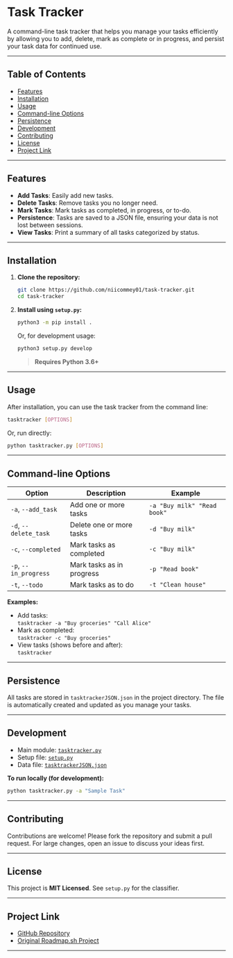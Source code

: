 # Task Tracker

A command-line task tracker that helps you manage your tasks efficiently by allowing you to add, delete, mark as complete or in progress, and persist your task data for continued use.

---

## Table of Contents

- [Features](#features)
- [Installation](#installation)
- [Usage](#usage)
- [Command-line Options](#command-line-options)
- [Persistence](#persistence)
- [Development](#development)
- [Contributing](#contributing)
- [License](#license)
- [Project Link](#project-link)

---

## Features

- **Add Tasks**: Easily add new tasks.
- **Delete Tasks**: Remove tasks you no longer need.
- **Mark Tasks**: Mark tasks as completed, in progress, or to-do.
- **Persistence**: Tasks are saved to a JSON file, ensuring your data is not lost between sessions.
- **View Tasks**: Print a summary of all tasks categorized by status.

---

## Installation

1. **Clone the repository:**
   ```bash
   git clone https://github.com/niicommey01/task-tracker.git
   cd task-tracker
   ```

2. **Install using `setup.py`:**
   ```bash
   python3 -m pip install .
   ```

   Or, for development usage:
   ```bash
   python3 setup.py develop
   ```

   > **Requires Python 3.6+**

---

## Usage

After installation, you can use the task tracker from the command line:

```bash
tasktracker [OPTIONS]
```

Or, run directly:
```bash
python tasktracker.py [OPTIONS]
```

---

## Command-line Options

| Option            | Description                                 | Example                          |
|-------------------|---------------------------------------------|-----------------------------------|
| `-a`, `--add_task`        | Add one or more tasks                         | `-a "Buy milk" "Read book"`       |
| `-d`, `--delete_task`     | Delete one or more tasks                      | `-d "Buy milk"`                   |
| `-c`, `--completed`       | Mark tasks as completed                       | `-c "Buy milk"`                   |
| `-p`, `--in_progress`     | Mark tasks as in progress                      | `-p "Read book"`                  |
| `-t`, `--todo`            | Mark tasks as to do                            | `-t "Clean house"`                |

**Examples:**
- Add tasks:  
  `tasktracker -a "Buy groceries" "Call Alice"`
- Mark as completed:  
  `tasktracker -c "Buy groceries"`
- View tasks (shows before and after):  
  `tasktracker`

---

## Persistence

All tasks are stored in `tasktrackerJSON.json` in the project directory. The file is automatically created and updated as you manage your tasks.

---

## Development

- Main module: [`tasktracker.py`](./tasktracker.py)
- Setup file: [`setup.py`](./setup.py)
- Data file: [`tasktrackerJSON.json`](./tasktrackerJSON.json)

**To run locally (for development):**
```bash
python tasktracker.py -a "Sample Task"
```

---

## Contributing

Contributions are welcome! Please fork the repository and submit a pull request. For large changes, open an issue to discuss your ideas first.

---

## License

This project is **MIT Licensed**. See `setup.py` for the classifier.

---

## Project Link

- [GitHub Repository](https://github.com/niicommey01/task-tracker)
- [Original Roadmap.sh Project](https://roadmap.sh/projects/task-tracker)

---
